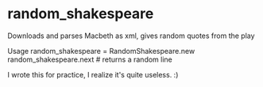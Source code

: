 # random_shakespeare
Downloads and parses Macbeth as xml, gives random quotes from the play

Usage
  random_shakespeare = RandomShakespeare.new
  random_shakespeare.next # returns a random line

I wrote this for practice, I realize it's quite useless. :)
